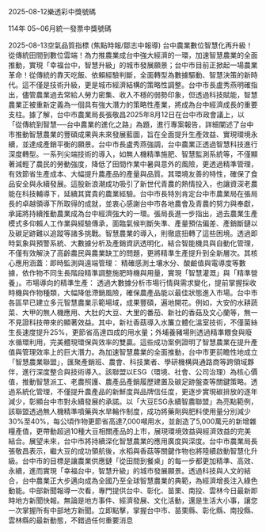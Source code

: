 
2025-08-12樂透彩中獎號碼

                                
114年 05~06月統一發票中獎號碼
                             
2025-08-13空氣品質指標
                              (焦點時報/鄒志中報導) 台中農業數位智慧化再升級！從傳統田間到數位雲端！為力推農業成台中強大經濟的一環，加速智慧農業的全面推動，實現「幸福台中，智慧升級」的城市發展願景；台中市目前正掀起一場農業革命！從傳統的靠天吃飯、依賴經驗判斷，全面轉型為數據驅動、智慧決策的新時代。這不僅是技術升級，更是城市經濟結構的策略性調整。台中市長盧秀燕明確指出，儘管農業過去常給人勞力密集、收入不穩的弱勢印象，但透過科技賦能，智慧農業正被重新定義為一個具有強大潛力的策略性產業，將成為台中經濟成長的重要支柱。據了解，台中市農業局長張敬昌2025年8月12日在台中市政會議上，以「從傳統到智慧──台中農業的進化之路」為題，進行專案報告，詳細闡述了台中市推動智慧農業的豐碩成果與未來發展藍圖，旨在全面提升生產效益、實現環境永續，並達成產銷平衡的願景。台中市長盧秀燕強調，台中農業正透過智慧科技進行深度轉型。一系列尖端技術的導入，如無人機精準施肥、智慧監測系統等，不僅顯著減輕了農民的勞動強度，降低了田間作業中暑與意外的風險，更透過精準管理，有效節省生產成本、大幅提升農產品的產量與品質。其環境友善的特性，確保了食品安全與永續發展。這股新浪潮成功吸引了新世代青農的熱情投入，也讓資深老農能在科技輔導下，延續其寶貴的農業經驗。台中市長特別肯定台中市農業局在張局長的卓越領導下所取得的成就，並衷心感謝台中市各地農會及青農的努力與奉獻，承諾將持續推動農業成為台中經濟強大的一環。張局長進一步指出，過去農業生產模式多仰賴人工作業與經驗傳承，面臨氣候判斷失準、產量預估偏差、產銷斷鏈以及碳足跡難以追蹤等諸多挑戰。智慧農業的導入，則徹底扭轉了這些困境。透過即時氣象與預警系統、大數據分析及產銷資訊透明化，結合智能機具與自動化管理，不僅有效解決了高齡農民與農業缺工的問題，更將精準生產提升到全新層次。其核心應用涵蓋：即時監測與遠端管理： 精確感測土壤水分、酸鹼值與電導度等數據，依作物不同生長階段精準調整施肥時機與用量，實現「智慧灌溉」與「精準營養」。市場導向的精準生產： 透過大數據分析市場行情與需求變化，提前掌握採收時機與作物種類，大幅降低滯銷風險，確保農產品能以最佳狀態進入市場。台中市各區早已建立多元智慧農業示範場域，成果豐碩，遍地開花。例如，大安的水耕蔬菜、大甲的無人機應用、大肚的大豆、大里的番茄、新社的香菇及文心蘭等，無一不見證科技帶來的顯著效益。其中，新社香菇導入水簾立體化溫室技術，不僅菌絲生長速度提升25%，更節省高達四成的用水量；外埔養豬場則透過精準餵食與廢水循環利用，完美體現環保與效率的雙贏。這些成功案例證明了智慧農業在提升產值與管理效率上的巨大潛力。為加速智慧農業的全面推動，台中市更前瞻性地成立「智慧農業聯盟」，匯聚產銷班、農會、科技業者、學研機構與通路商等跨領域夥伴，進行深度整合與技術導入。該聯盟以ESG（環境、社會、公司治理）為核心價值，推動智慧派工、老農照護、農產品產銷履歷建置及碳足跡盤查等關鍵策略。透過系統化管理，不僅提升農產品的新鮮度與品牌信任度，更逐步實現碳排放的逐年減少，彰顯台中市對永續發展的承諾。以「大豆ESG永續智農聯盟」為亮點範例，該聯盟透過無人機精準噴藥與水旱輪作制度，成功將藥劑與肥料使用量分別減少30%至40%，每公頃作物更節省高達7,000噸用水，並創造了5,000萬元的新增雜糧產值，更帶動超過10種大豆相關產品的上市，展現環境效益與經濟效益的完美結合。展望未來，台中市將持續深化智慧農業的應用廣度與深度。台中市農業局長張敬昌表示，繼大豆的成功領航後，水稻與香菇等關鍵作物也將陸續啟動智慧化升級。台中市的目標是讓農業供應鏈「從田間到餐桌」的每一步都更加精準、高效、永續，進而實現「幸福台中，智慧升級」的城市發展願景。透過科技與人文的結合，台中農業正大步邁向成為全國乃至全球智慧農業的典範，為經濟增長注入綠色動能。中部新聞報導一次看，專門提供台中、彰化、苗栗、南投、雲林今日最新即時地方新聞快報。無論是地方事件、經濟發展、文化活動，還是生活大小事，讓您一次掌握所有中部地方新聞。立即點擊，掌握台中市、苗栗縣、彰化縣、南投縣、雲林縣的最新動態，不錯過任何重要消息
